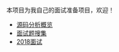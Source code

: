 本项目为我自己的面试准备项目，欢迎！

* [源码分析概览](https://github.com/xcy396/AndroidInterview/blob/master/%E6%BA%90%E7%A0%81%E5%88%86%E6%9E%90%E6%A6%82%E8%A7%88.md)
* [面试题搜集](https://github.com/xcy396/AndroidInterview/blob/master/%E9%9D%A2%E8%AF%95%E9%A2%98%E6%90%9C%E9%9B%86.md)
* [2018面试](https://github.com/xcy396/AndroidInterview/blob/master/2018%E9%9D%A2%E8%AF%95%E7%BB%8F%E5%8E%86.md)